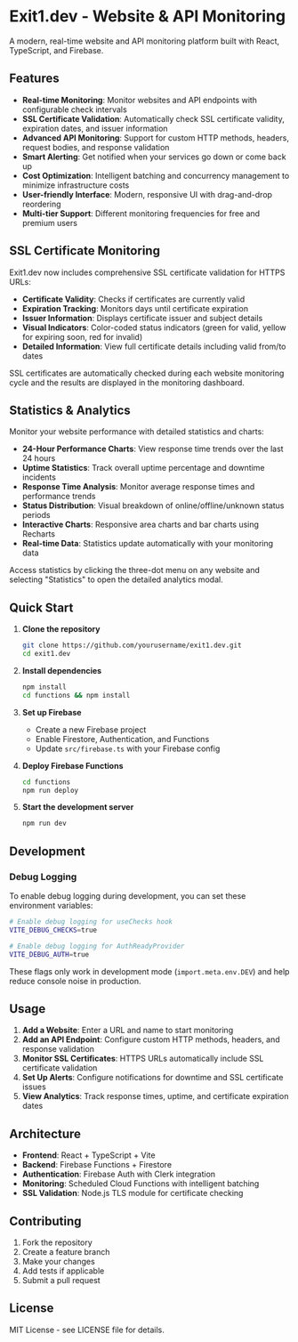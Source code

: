 # Exit1.dev - Website & API Monitoring

A modern, real-time website and API monitoring platform built with React, TypeScript, and Firebase.

## Features

- **Real-time Monitoring**: Monitor websites and API endpoints with configurable check intervals
- **SSL Certificate Validation**: Automatically check SSL certificate validity, expiration dates, and issuer information
- **Advanced API Monitoring**: Support for custom HTTP methods, headers, request bodies, and response validation
- **Smart Alerting**: Get notified when your services go down or come back up
- **Cost Optimization**: Intelligent batching and concurrency management to minimize infrastructure costs
- **User-friendly Interface**: Modern, responsive UI with drag-and-drop reordering
- **Multi-tier Support**: Different monitoring frequencies for free and premium users

## SSL Certificate Monitoring

Exit1.dev now includes comprehensive SSL certificate validation for HTTPS URLs:

- **Certificate Validity**: Checks if certificates are currently valid
- **Expiration Tracking**: Monitors days until certificate expiration
- **Issuer Information**: Displays certificate issuer and subject details
- **Visual Indicators**: Color-coded status indicators (green for valid, yellow for expiring soon, red for invalid)
- **Detailed Information**: View full certificate details including valid from/to dates

SSL certificates are automatically checked during each website monitoring cycle and the results are displayed in the monitoring dashboard.

## Statistics & Analytics

Monitor your website performance with detailed statistics and charts:

- **24-Hour Performance Charts**: View response time trends over the last 24 hours
- **Uptime Statistics**: Track overall uptime percentage and downtime incidents
- **Response Time Analysis**: Monitor average response times and performance trends
- **Status Distribution**: Visual breakdown of online/offline/unknown status periods
- **Interactive Charts**: Responsive area charts and bar charts using Recharts
- **Real-time Data**: Statistics update automatically with your monitoring data

Access statistics by clicking the three-dot menu on any website and selecting "Statistics" to open the detailed analytics modal.

## Quick Start

1. **Clone the repository**
   ```bash
   git clone https://github.com/yourusername/exit1.dev.git
   cd exit1.dev
   ```

2. **Install dependencies**
   ```bash
   npm install
   cd functions && npm install
   ```

3. **Set up Firebase**
   - Create a new Firebase project
   - Enable Firestore, Authentication, and Functions
   - Update `src/firebase.ts` with your Firebase config

4. **Deploy Firebase Functions**
   ```bash
   cd functions
   npm run deploy
   ```

5. **Start the development server**
   ```bash
   npm run dev
   ```

## Development

### Debug Logging

To enable debug logging during development, you can set these environment variables:

```bash
# Enable debug logging for useChecks hook
VITE_DEBUG_CHECKS=true

# Enable debug logging for AuthReadyProvider
VITE_DEBUG_AUTH=true
```

These flags only work in development mode (`import.meta.env.DEV`) and help reduce console noise in production.

## Usage

1. **Add a Website**: Enter a URL and name to start monitoring
2. **Add an API Endpoint**: Configure custom HTTP methods, headers, and response validation
3. **Monitor SSL Certificates**: HTTPS URLs automatically include SSL certificate validation
4. **Set Up Alerts**: Configure notifications for downtime and SSL certificate issues
5. **View Analytics**: Track response times, uptime, and certificate expiration dates

## Architecture

- **Frontend**: React + TypeScript + Vite
- **Backend**: Firebase Functions + Firestore
- **Authentication**: Firebase Auth with Clerk integration
- **Monitoring**: Scheduled Cloud Functions with intelligent batching
- **SSL Validation**: Node.js TLS module for certificate checking

## Contributing

1. Fork the repository
2. Create a feature branch
3. Make your changes
4. Add tests if applicable
5. Submit a pull request

## License

MIT License - see LICENSE file for details.
